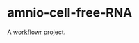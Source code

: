 # amnio-cell-free-RNA

A [workflowr][] project.

[workflowr]: https://github.com/jdblischak/workflowr
